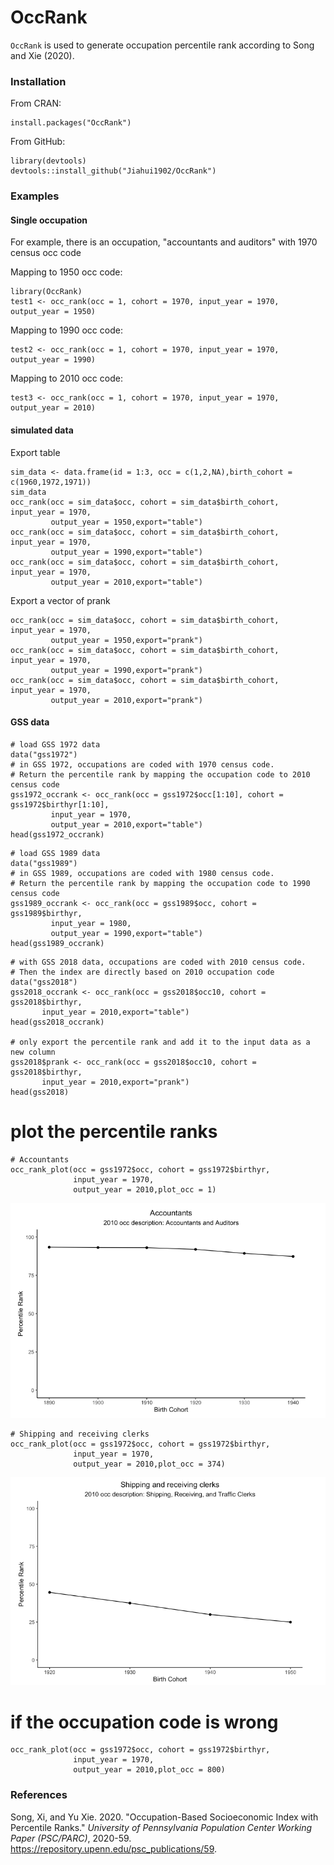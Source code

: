 # OccRank

`OccRank` is used to generate occupation percentile rank according to Song and Xie (2020). 

### Installation

From CRAN:
```
install.packages("OccRank")
```

From GitHub:
```
library(devtools)
devtools::install_github("Jiahui1902/OccRank")
```

### Examples

#### Single occupation

For example, there is an occupation, "accountants and auditors" with 1970 census occ code

Mapping to 1950 occ code:

```
library(OccRank)
test1 <- occ_rank(occ = 1, cohort = 1970, input_year = 1970, output_year = 1950)
```

Mapping to 1990 occ code:
```
test2 <- occ_rank(occ = 1, cohort = 1970, input_year = 1970, output_year = 1990)
```

Mapping to 2010 occ code:
```
test3 <- occ_rank(occ = 1, cohort = 1970, input_year = 1970, output_year = 2010)
```

#### simulated data

Export table

```
sim_data <- data.frame(id = 1:3, occ = c(1,2,NA),birth_cohort = c(1960,1972,1971))
sim_data
occ_rank(occ = sim_data$occ, cohort = sim_data$birth_cohort, input_year = 1970, 
         output_year = 1950,export="table")
occ_rank(occ = sim_data$occ, cohort = sim_data$birth_cohort, input_year = 1970, 
         output_year = 1990,export="table")
occ_rank(occ = sim_data$occ, cohort = sim_data$birth_cohort, input_year = 1970, 
         output_year = 2010,export="table")
```


Export a vector of prank

```
occ_rank(occ = sim_data$occ, cohort = sim_data$birth_cohort, input_year = 1970, 
         output_year = 1950,export="prank")
occ_rank(occ = sim_data$occ, cohort = sim_data$birth_cohort, input_year = 1970, 
         output_year = 1990,export="prank")
occ_rank(occ = sim_data$occ, cohort = sim_data$birth_cohort, input_year = 1970, 
         output_year = 2010,export="prank")

```

#### GSS data

```
# load GSS 1972 data
data("gss1972")
# in GSS 1972, occupations are coded with 1970 census code. 
# Return the percentile rank by mapping the occupation code to 2010 census code
gss1972_occrank <- occ_rank(occ = gss1972$occ[1:10], cohort = gss1972$birthyr[1:10],
         input_year = 1970,
         output_year = 2010,export="table")
head(gss1972_occrank)
```


```
# load GSS 1989 data
data("gss1989")
# in GSS 1989, occupations are coded with 1980 census code. 
# Return the percentile rank by mapping the occupation code to 1990 census code
gss1989_occrank <- occ_rank(occ = gss1989$occ, cohort = gss1989$birthyr,
         input_year = 1980,
         output_year = 1990,export="table")
head(gss1989_occrank)
```

```
# with GSS 2018 data, occupations are coded with 2010 census code.
# Then the index are directly based on 2010 occupation code
data("gss2018")
gss2018_occrank <- occ_rank(occ = gss2018$occ10, cohort = gss2018$birthyr,
       input_year = 2010,export="table")
head(gss2018_occrank)

# only export the percentile rank and add it to the input data as a new column
gss2018$prank <- occ_rank(occ = gss2018$occ10, cohort = gss2018$birthyr,
       input_year = 2010,export="prank")
head(gss2018)
```

# plot the percentile ranks
```
# Accountants
occ_rank_plot(occ = gss1972$occ, cohort = gss1972$birthyr,
              input_year = 1970,
              output_year = 2010,plot_occ = 1)
```
![alt text](./figures/figure1.png?raw=true "Accountants")

```
# Shipping and receiving clerks
occ_rank_plot(occ = gss1972$occ, cohort = gss1972$birthyr,
              input_year = 1970,
              output_year = 2010,plot_occ = 374)
```
![alt text](./figures/figure2.png?raw=true "Shipping and receiving clerks")

# if the occupation code is wrong
```
occ_rank_plot(occ = gss1972$occ, cohort = gss1972$birthyr,
              input_year = 1970,
              output_year = 2010,plot_occ = 800)
```



### References

Song, Xi, and Yu Xie. 2020. "Occupation-Based Socioeconomic Index with Percentile Ranks." *University of Pennsylvania Population Center Working Paper (PSC/PARC)*, 2020-59. https://repository.upenn.edu/psc_publications/59.

